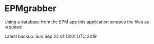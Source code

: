 # EPMgrabber
Using a database from the EPM app this application scrapes the files as required


Latest backup: Sun Sep 22 01:13:01 UTC 2019
